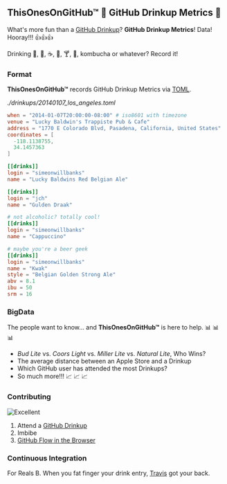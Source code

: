 ## ThisOnesOnGitHub™ :tada: GitHub Drinkup Metrics :tada:

What's more fun than a [GitHub Drinkup](https://github.com/blog/category/drinkup)? **GitHub Drinkup Metrics**! Data! Hooray!!! :+1::+1::+1:

Drinking :potable_water:, :tea:, :coffee:, :wine_glass:, :cocktail:, :beer:, kombucha or whatever?  Record it!  

### Format
**ThisOnesOnGitHub™** records GitHub Drinkup Metrics via [TOML](https://github.com/mojombo/toml).

*./drinkups/20140107_los_angeles.toml*
```toml
when = "2014-01-07T20:00:00-08:00" # iso8601 with timezone
venue = "Lucky Baldwin's Trappiste Pub & Cafe"
address = "1770 E Colorado Blvd, Pasadena, California, United States"
coordinates = [
  -118.1138755,
  34.1457363
]

[[drinks]]
login = "simeonwillbanks"
name = "Lucky Baldwins Red Belgian Ale"

[[drinks]]
login = "jch"
name = "Gulden Draak"

# not alcoholic? totally cool!
[[drinks]]
login = "simeonwillbanks"
name = "Cappuccino"

# maybe you're a beer geek
[[drinks]]
login = "simeonwillbanks"
name = "Kwak"
style = "Belgian Golden Strong Ale"
abv = 8.1
ibu = 50
srm = 16
```

### BigData
The people want to know... and **ThisOnesOnGitHub™** is here to help. :bar_chart: :bar_chart: :bar_chart: 

 - *Bud Lite* vs. *Coors Light* vs. *Miller Lite* vs. *Natural Lite*, Who Wins?
 - The average distance between an Apple Store and a Drinkup
 - Which GitHub user has attended the most Drinkups?
 - So much more!!! :chart_with_upwards_trend: :chart_with_upwards_trend: :chart_with_upwards_trend: 

### Contributing
![Excellent](http://img.pandawhale.com/72017-bill-and-Ted-excellent-gif-JLyQ.jpeg)

 1. Attend a [GitHub Drinkup](https://github.com/blog/category/drinkup)
 2. Imbibe
 3. [GitHub Flow in the Browser](https://github.com/blog/1557-github-flow-in-the-browser)

### Continuous Integration
For Reals B.  When you fat finger your drink entry, [Travis](https://travis-ci.org/simeonwillbanks/this_ones_on_github) got your back.
